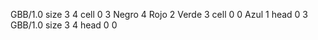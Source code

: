 <gs-board without-header> GBB/1.0
size 3 4
cell 0 3 Negro 4 Rojo 2 Verde 3 
cell 0 0 Azul 1 
head 0 3
 </gs-board>
<gs-board without-header> GBB/1.0
size 3 4
head 0 0 </gs-board>
